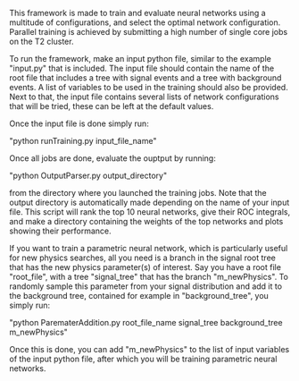 This framework is made to train and evaluate neural networks using a multitude of configurations, and select the optimal network configuration. 
Parallel training is achieved by submitting a high number of single core jobs on the T2 cluster. 

To run the framework, make an input python file, similar to the example "input.py" that is included. The input file should contain the name of the root file that includes a tree with signal events and a tree with background events. A list of variables to be used in the training should also be provided. Next to that, the input file contains several lists of network configurations that will be tried, these can be left at the default values. 

Once the input file is done simply run:

"python runTraining.py input_file_name"

Once all jobs are done, evaluate the ouptput by running:

"python OutputParser.py output_directory" 

from the directory where you launched the training jobs. Note that the output directory is automatically made depending on the name of your input file. This script will rank the top 10 neural networks, give their ROC integrals, and make a directory containing the weights of the top networks and plots showing their performance. 

If you want to train a parametric neural network, which is particularly useful for new physics searches, all you need is a branch in the signal root tree that has the new physics parameter(s) of interest. Say you have a root file "root_file", with a tree "signal_tree" that has the branch "m_newPhysics". To randomly sample this parameter from your signal distribution and add it to the background tree, contained for example in "background_tree", you simply run:

"python ParematerAddition.py root_file_name signal_tree background_tree m_newPhysics"

Once this is done, you can add "m_newPhysics" to the list of input variables of the input python file, after which you will be training parametric neural networks.
